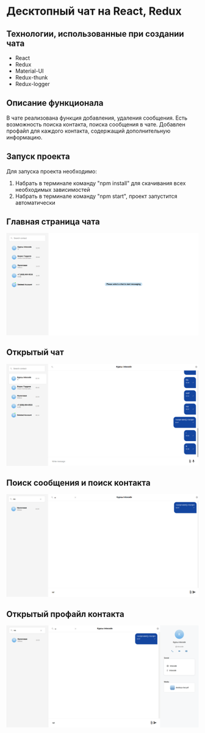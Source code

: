 # Десктопный чат на React, Redux

## Технологии, использованные при создании чата

- React
- Redux
- Material-UI
- Redux-thunk
- Redux-logger

## Описание функционала

В чате реализована функция добавления, удаления сообщения. Есть возможность поиска контакта, поиска сообщения в чате. Добавлен профайл для каждого контакта, содержащий дополнительную информацию.


## Запуск проекта

Для запуска проекта необходимо:

1. Набрать в терминале команду "npm install" для скачивания всех необходимых зависимостей
2. Набрать в терминале команду "npm start", проект запустится автоматически

## Главная страница чата

![текст](https://github.com/deni061997/desktop-chat/blob/main/public/images/MainPageChat.png)

## Открытый чат

![s](https://github.com/deni061997/desktop-chat/blob/main/public/images/OpenChat.png)

## Поиск сообщения и поиск контакта

![s](https://github.com/deni061997/desktop-chat/blob/main/public/images/FIndMFIndC.png)

## Открытый профайл контакта

![s](https://github.com/deni061997/desktop-chat/blob/main/public/images/OpenProfile.png)
